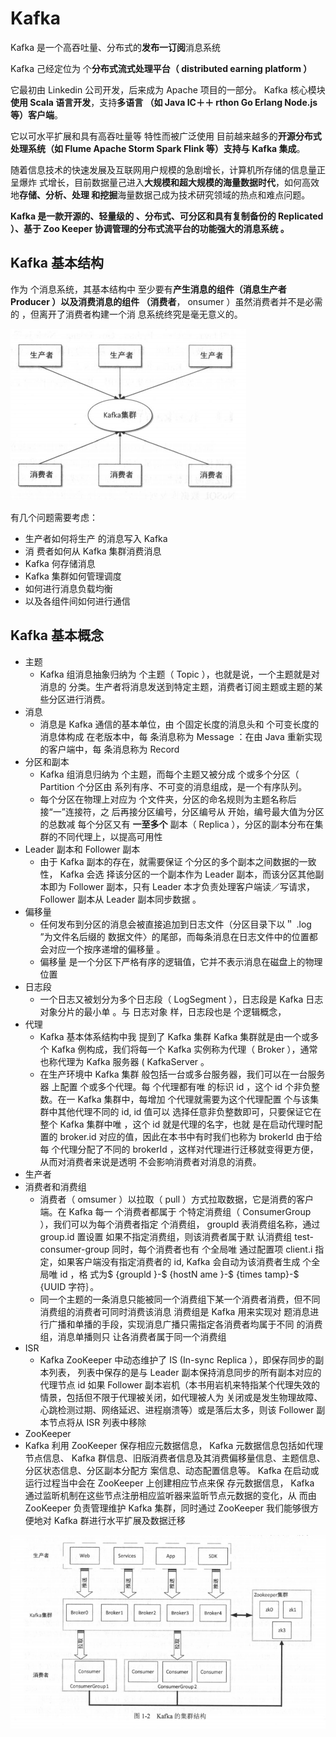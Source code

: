 # Kafka

Kafka 是一个高吞吐量、分布式的**发布一订阅**消息系统

 Kafka 己经定位为 个**分布式流式处理平台（ distributed earning platform ）**

它最初由 Linkedin 公司开发，后来成为 Apache 项目的一部分。 Kafka 核心模块**使用 Scala 语言开发**，支持**多语言 （如 Java IC＋＋ rthon Go Erlang Node.js 等）客户端**。

它以可水平扩展和具有高吞吐量等 特性而被广泛使用 目前越来越多的**开源分布式处理系统（如 Flume Apache Storm Spark Flink 等）支持与 Kafka 集成**。

随着信息技术的快速发展及互联网用户规模的急剧增长，计算机所存储的信息量正呈爆炸 式增长，目前数据量己进入**大规模和超大规模的海量数据时代**，如何高效地**存储、分析、处理 和挖掘**海量数据己成为技术研究领域的热点和难点问题。

**Kafka 是一款开源的、轻量级的 、分布式、可分区和具有复制备份的 Replicated ）、基于 Zoo Keeper 协调管理的分布式流平台的功能强大的消息系统 。**

## Kafka 基本结构

作为 个消息系统，其基本结构中 至少要有**产生消息的组件（消息生产者 Producer ）**以及**消费消息的组件 （消费者**， onsumer ）虽然消费者并不是必需的 ，但离开了消费者构建一个消 息系统终究是毫无意义的。 

![Kafka 消息系统最基本的体系结构](./assets/image-20210814095502793.png)

有几个问题需要考虑：

- 生产者如何将生产 的消息写入 Kafka 
- 消 费者如何从 Kafka 集群消费消息
-  Kafka 何存储消息
-  Kafka 集群如何管理调度
- 如何进行消息负载均衡
- 以及各组件间如何进行通信

## Kafka 基本概念

- 主题
  - Kafka 组消息抽象归纳为 个主题（ Topic ），也就是说，一个主题就是对消息的 分类。生产者将消息发送到特定主题，消费者订阅主题或主题的某些分区进行消费。
- 消息
  - 消息是 Kafka 通信的基本单位，由 个固定长度的消息头和 个可变长度的消息体构成 在老版本中，每 条消息称为 Message ：在由 Java 重新实现的客户端中，每 条消息称为 Record
- 分区和副本
  - Kafka 组消息归纳为 个主题，而每个主题又被分成 个或多个分区（ Partition 个分区由 系列有序、不可变的消息组成，是一个有序队列。
  - 每个分区在物理上对应为 个文件夹，分区的命名规则为主题名称后接“一”连接符，之 后再接分区编号，分区编号从 开始，编号最大值为分区的总数减 每个分区又有 **一至多个** 副本（ Replica ），分区的副本分布在集群的不同代理上，以提高可用性
- Leader 副本和 Follower 副本
  - 由于 Kafka 副本的存在，就需要保证 个分区的多个副本之间数据的一致性， Kafka 会选 择该分区的一个副本作为 Leader 副本，而该分区其他副本即为 Follower 副本，只有 Leader 本才负责处理客户端读／写请求， Follower 副本从 Leader 副本同步数据 。
- 偏移量
  - 任何发布到分区的消息会被直接追加到日志文件（分区目录下以＂ .log ”为文件名后缀的 数据文件〉的尾部，而每条消息在日志文件中的位置都会对应一个按序递增的偏移量 。
  - 偏移量 是一个分区下严格有序的逻辑值，它并不表示消息在磁盘上的物理位置
- 日志段
  - 一个日志又被划分为多个日志段（ LogSegment ），日志段是 Kafka 日志对象分片的最小单 。与 日志对象 样，日志段也是 个逻辑概念， 
- 代理
  - Kafka 基本体系结构中我 提到了 Kafka 集群 Kafka 集群就是由一个或多个 Kafka 例构成，我们将每一个 Kafka 实例称为代理（ Broker ），通常也称代理为 Kafka 服务器 ( KafkaServer 。
  - 在生产环境中 Kafka 集群 般包括一台或多台服务器，我们可以在一台服务器 上配置 个或多个代理。每 个代理都有唯 的标识 id ，这个 id 个非负整数。在一 Kafka 集群中，每增加 个代理就需要为这个代理配置 个与该集群中其他代理不同的 id, id 值可以 选择任意非负整数即可，只要保证它在整个 Kafka 集群中唯 ，这个 id 就是代理的名字，也就 是在启动代理时配置的 broker.id 对应的值，因此在本书中有时我们也称为 brokerId 由于给每 个代理分配了不同的 brokerId ，这样对代理进行迁移就变得更方便，从而对消费者来说是透明 不会影响消费者对消息的消费。
- 生产者
- 消费者和消费组
  - 消费者（ omsumer ）以拉取（ pull ）方式拉取数据，它是消费的客户端。在 Kafka 每一 个消费者都属于 个特定消费组（ ConsumerGroup ），我们可以为每个消费者指定 个消费组， groupld 表消费组名称，通过 group.id 置设置 如果不指定消费组，则该消费者属于默 认消费组 test-consumer-group 同时，每个消费者也有 个全局唯 通过配置项 client.i 指定，如果客户端没有指定消费者的 id, Kafka 会自动为该消费者生成 个全局唯 id ，格 式为$ {groupld }-$ {hostN ame }-$ {times tamp}-$ {UUID 字符｝。
  - 同一个主题的一条消息只能被同一个消费组下某一个消费者消费，但不同消费组的消费者可同时消费该消息 消费组是 Kafka 用来实现对 题消息进行广播和单播的手段，实现消息广播只需指定各消费者均属于不同 的消费组，消息单播则只 让各消费者属于同一个消费组
- ISR 
  - Kafka ZooKeeper 中动态维护了 IS (In-sync Replica ），即保存同步的副本列表， 列表中保存的是与 Leader 副本保持消息同步的所有副本对应的代理节点 id 如果 Follower 副本岩机（本书用岩机来特指某个代理失效的情景，包括但不限于代理被关闭，如代理被人为 关闭或是发生物理故障、心跳检测过期、网络延迟、进程崩溃等）或是落后太多，则该 Follower 副本节点将从 ISR 列表中移除
-  ZooKeeper 
  - Kafka 利用 ZooKeeper 保存相应元数据信息， Kafka 元数据信息包括如代理节点信息、 Kafka 群信息、旧版消费者信息及其消费偏移量信息、主题信息、分区状态信息、分区副本分配方 案信息、动态配置信息等。 Kafka 在启动或运行过程当中会在 ZooKeeper 上创建相应节点来保 存元数据信息， Kafka 通过监昕机制在这些节点注册相应监听器来监昕节点元数据的变化，从 而由 ZooKeeper 负责管理维护 Kafka 集群，同时通过 ZooKeeper 我们能够很方便地对 Kafka 群进行水平扩展及数据迁移

![image-20210814102907676](./assets/image-20210814102907676.png)

